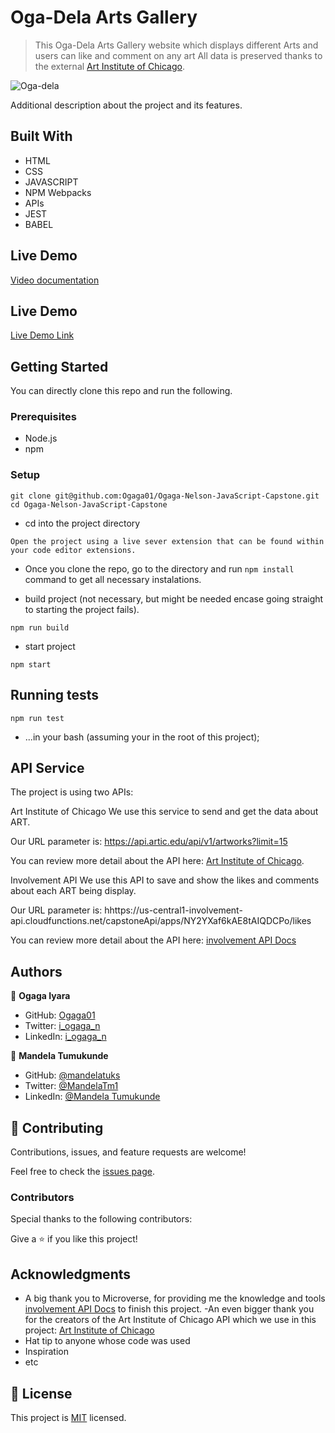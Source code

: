 # Oga-Dela Arts Gallery

> This Oga-Dela Arts Gallery website which displays different Arts and users can like and comment on any art All data is preserved thanks to the external [Art Institute of Chicago](https://api.artic.edu/docs/).

![Oga-dela](https://user-images.githubusercontent.com/38649067/169581810-cb92e986-eac0-4130-9007-7fbc0a6a9976.png)

Additional description about the project and its features.

## Built With

- HTML
- CSS
- JAVASCRIPT
- NPM Webpacks
- APIs
- JEST
- BABEL

## Live Demo

[Video documentation](https://drive.google.com/file/d/1fS0zcAW7Wdpfc9v0AI7GHfCcJ-PPY339/view?usp=sharing)

## Live Demo

[Live Demo Link](https://ogaga01.github.io/Ogaga-Nelson-JavaScript-Capstone/dist/)

## Getting Started

You can directly clone this repo and run the following.

### Prerequisites

- Node.js
- npm

### Setup

```
git clone git@github.com:Ogaga01/Ogaga-Nelson-JavaScript-Capstone.git
cd Ogaga-Nelson-JavaScript-Capstone
```

- cd into the project directory

```
Open the project using a live sever extension that can be found within your code editor extensions.
```

- Once you clone the repo, go to the directory and run `npm install` command to get all necessary instalations.

- build project (not necessary, but might be needed encase going straight to starting the project fails).

```
npm run build
```

- start project

```
npm start
```

## Running tests

```
npm run test
```

- ...in your bash (assuming your in the root of this project);

## API Service

The project is using two APIs:

Art Institute of Chicago
We use this service to send and get the data about ART.

Our URL parameter is: https://api.artic.edu/api/v1/artworks?limit=15

You can review more detail about the API here: [Art Institute of Chicago](https://api.artic.edu/docs/).

Involvement API
We use this API to save and show the likes and comments about each ART being display.

Our URL parameter is: hhttps://us-central1-involvement-api.cloudfunctions.net/capstoneApi/apps/NY2YXaf6kAE8tAIQDCPo/likes

You can review more detail about the API here: [involvement API Docs](https://www.notion.so/microverse/Involvement-API-869e60b5ad104603aa6db59e08150270)

## Authors

👤 **Ogaga Iyara**

- GitHub: [Ogaga01](https://github.com/Ogaga01)
- Twitter: [i_ogaga_n](https://twitter.com/i_ogaga_n)
- LinkedIn: [i_ogaga_n](https://www.linkedin.com/in/ogaga-iyara-0339b0105/)

👤 **Mandela Tumukunde**

- GitHub: [@mandelatuks](https://github.com/mandelatuks)
- Twitter: [@MandelaTm1](https://twitter.com/MandelaTm1)
- LinkedIn: [@Mandela Tumukunde](https://www.linkedin.com/in/mandela-tumukunde-794755194/)

## 🤝 Contributing

Contributions, issues, and feature requests are welcome!

Feel free to check the [issues page](../../issues/).

### Contributors

Special thanks to the following contributors:

Give a ⭐️ if you like this project!

## Acknowledgments

- A big thank you to Microverse, for providing me the knowledge and tools [involvement API Docs](https://www.notion.so/microverse/Involvement-API-869e60b5ad104603aa6db59e08150270) to finish this project.
  -An even bigger thank you for the creators of the Art Institute of Chicago API which we use in this project: [Art Institute of Chicago](https://api.artic.edu/docs/)
- Hat tip to anyone whose code was used
- Inspiration
- etc

## 📝 License

This project is [MIT](./MIT.md) licensed.
